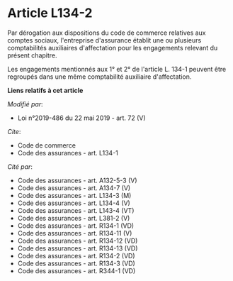 # Article L134-2

Par dérogation aux dispositions du code de commerce relatives aux comptes sociaux, l'entreprise d'assurance établit une ou
plusieurs comptabilités auxiliaires d'affectation pour les engagements relevant du présent chapitre. 

Les engagements mentionnés aux 1° et 2° de l'article L. 134-1 peuvent être regroupés dans une même comptabilité auxiliaire
d'affectation.

**Liens relatifs à cet article**

_Modifié par_:

  - Loi n°2019-486 du 22 mai 2019 - art. 72 (V)

_Cite_:

  - Code de commerce
  - Code des assurances - art. L134-1

_Cité par_:

  - Code des assurances - art. A132-5-3 (V)
  - Code des assurances - art. A134-7 (V)
  - Code des assurances - art. L134-3 (M)
  - Code des assurances - art. L134-4 (V)
  - Code des assurances - art. L143-4 (VT)
  - Code des assurances - art. L381-2 (V)
  - Code des assurances - art. R134-1 (VD)
  - Code des assurances - art. R134-11 (V)
  - Code des assurances - art. R134-12 (VD)
  - Code des assurances - art. R134-13 (VD)
  - Code des assurances - art. R134-2 (VD)
  - Code des assurances - art. R134-3 (VD)
  - Code des assurances - art. R344-1 (VD)
